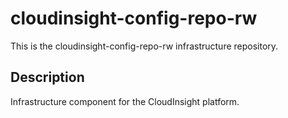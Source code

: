 # cloudinsight-config-repo-rw

This is the cloudinsight-config-repo-rw infrastructure repository.

## Description
Infrastructure component for the CloudInsight platform.
